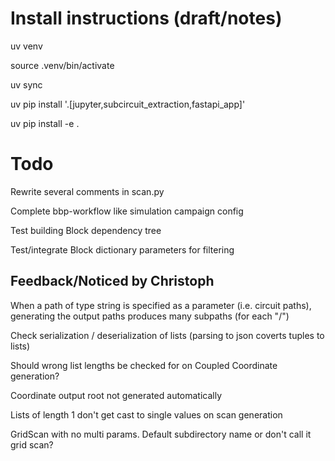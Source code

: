 # Install instructions (draft/notes)

uv venv

source .venv/bin/activate

uv sync

uv pip install '.[jupyter,subcircuit_extraction,fastapi_app]'

uv pip install -e .


# Todo

Rewrite several comments in scan.py

Complete bbp-workflow like simulation campaign config

Test building Block dependency tree

Test/integrate Block dictionary parameters for filtering


## Feedback/Noticed by Christoph

When a path of type string is specified as a parameter (i.e. circuit paths), generating the output paths produces many subpaths (for each "/")

Check serialization / deserialization of lists (parsing to json coverts tuples to lists)

Should wrong list lengths be checked for on Coupled Coordinate generation?

Coordinate output root not generated automatically

Lists of length 1 don't get cast to single values on scan generation

GridScan with no multi params. Default subdirectory name or don't call it grid scan?

